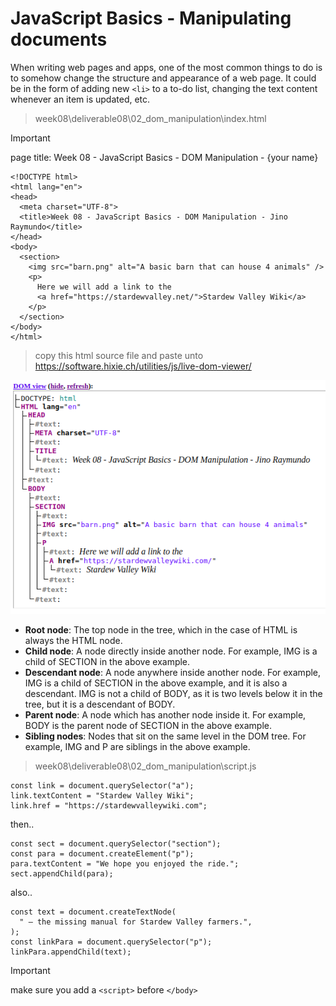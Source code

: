 # JavaScript Basics - Manipulating documents

When writing web pages and apps, one of the most common things to do is to somehow change the structure and appearance of a web page.
It could be in the form of adding new `<li>` to a to-do list, changing the text content whenever an item is updated, etc.

> week08\deliverable08\02_dom_manipulation\index.html

> [!IMPORTANT]
> page title: Week 08 - JavaScript Basics - DOM Manipulation - {your name}

```
<!DOCTYPE html>
<html lang="en">
<head>
  <meta charset="UTF-8">
  <title>Week 08 - JavaScript Basics - DOM Manipulation - Jino Raymundo</title>
</head>
<body>
  <section>
    <img src="barn.png" alt="A basic barn that can house 4 animals" />
    <p>
      Here we will add a link to the 
      <a href="https://stardewvalley.net/">Stardew Valley Wiki</a>
    </p>
  </section>
</body>
</html>
```

> copy this html source file and paste unto https://software.hixie.ch/utilities/js/live-dom-viewer/

![DOM Tree](images/01.png)

- **Root node**: The top node in the tree, which in the case of HTML is always the HTML node.
- **Child node**: A node directly inside another node. For example, IMG is a child of SECTION in the above example.
- **Descendant node**: A node anywhere inside another node. For example, IMG is a child of SECTION in the above example, and it is also a descendant. IMG is not a child of BODY, as it is two levels below it in the tree, but it is a descendant of BODY.
- **Parent node**: A node which has another node inside it. For example, BODY is the parent node of SECTION in the above example.
- **Sibling nodes**: Nodes that sit on the same level in the DOM tree. For example, IMG and P are siblings in the above example.

> week08\deliverable08\02_dom_manipulation\script.js

```
const link = document.querySelector("a");
link.textContent = "Stardew Valley Wiki";
link.href = "https://stardewvalleywiki.com";
```

then..

```
const sect = document.querySelector("section");
const para = document.createElement("p");
para.textContent = "We hope you enjoyed the ride.";
sect.appendChild(para);
```

also..

```
const text = document.createTextNode(
  " — the missing manual for Stardew Valley farmers.",
);
const linkPara = document.querySelector("p");
linkPara.appendChild(text);
```

> [!IMPORTANT]
> make sure you add a `<script>` before `</body>`